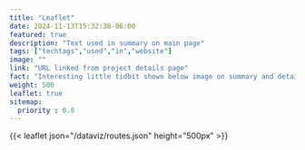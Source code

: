 ```yaml
---
title: "Leaflet"
date: 2024-11-13T15:32:38-06:00
featured: true
description: "Text used in summary on main page"
tags: ["techtags","used","in","website"]
image: ""
link: "URL linked from project details page"
fact: "Interesting little tidbit shown below image on summary and detail page"
weight: 500
leaflet: true
sitemap:
  priority : 0.8
---
```


{{< leaflet json="/dataviz/routes.json" height="500px" >}}